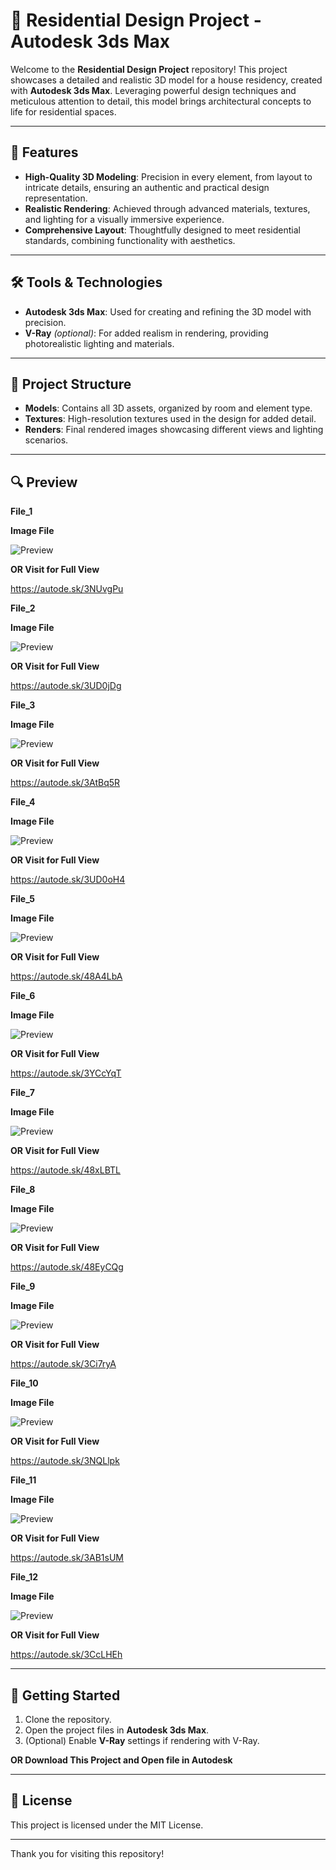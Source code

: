 
# 🏡 Residential Design Project - Autodesk 3ds Max

Welcome to the **Residential Design Project** repository! This project showcases a detailed and realistic 3D model for a house residency, created with **Autodesk 3ds Max**. Leveraging powerful design techniques and meticulous attention to detail, this model brings architectural concepts to life for residential spaces.

---

## 🌟 Features

- **High-Quality 3D Modeling**: Precision in every element, from layout to intricate details, ensuring an authentic and practical design representation.
- **Realistic Rendering**: Achieved through advanced materials, textures, and lighting for a visually immersive experience.
- **Comprehensive Layout**: Thoughtfully designed to meet residential standards, combining functionality with aesthetics.

---

## 🛠️ Tools & Technologies

- **Autodesk 3ds Max**: Used for creating and refining the 3D model with precision.
- **V-Ray** *(optional)*: For added realism in rendering, providing photorealistic lighting and materials.

---

## 📂 Project Structure

- **Models**: Contains all 3D assets, organized by room and element type.
- **Textures**: High-resolution textures used in the design for added detail.
- **Renders**: Final rendered images showcasing different views and lighting scenarios.

---

## 🔍 Preview
**File_1**

**Image File**

![Preview](Project_File/Images/Preview_1.png)


**OR Visit for Full View**

https://autode.sk/3NUvgPu

**File_2**

**Image File**

![Preview](Project_File/Images/preview_2.png)


**OR Visit for Full View**

https://autode.sk/3UD0jDg

**File_3**

**Image File**

![Preview](Project_File/Images/preview_3.png)


**OR Visit for Full View**

https://autode.sk/3AtBq5R

**File_4**

**Image File**

![Preview](Project_File/Images/preview_4.png)


**OR Visit for Full View**

https://autode.sk/3UD0oH4

**File_5**

**Image File**

![Preview](Project_File/Images/preview_5.png)


**OR Visit for Full View**

https://autode.sk/48A4LbA

**File_6**

**Image File**

![Preview](Project_File/Images/preview_6.png)


**OR Visit for Full View**

https://autode.sk/3YCcYqT

**File_7**

**Image File**

![Preview](Project_File/Images/preview_7.png)


**OR Visit for Full View**

https://autode.sk/48xLBTL

**File_8**

**Image File**

![Preview](Project_File/Images/preview_8.png)


**OR Visit for Full View**

https://autode.sk/48EyCQg

**File_9**

**Image File**

![Preview](Project_File/Images/preview_9.png)


**OR Visit for Full View**

https://autode.sk/3Ci7ryA

**File_10**

**Image File**

![Preview](Project_File/Images/preview_10.png)


**OR Visit for Full View**

https://autode.sk/3NQLlpk

**File_11**

**Image File**

![Preview](Project_File/Images/preview_11.png)


**OR Visit for Full View**

https://autode.sk/3AB1sUM

**File_12**

**Image File**

![Preview](Project_File/Images/preview_12.png)


**OR Visit for Full View**

https://autode.sk/3CcLHEh



---

## 🚀 Getting Started

1. Clone the repository.
2. Open the project files in **Autodesk 3ds Max**.
3. (Optional) Enable **V-Ray** settings if rendering with V-Ray.

**OR Download This Project and Open file in Autodesk**

---

## 📄 License

This project is licensed under the MIT License.

---

Thank you for visiting this repository!

